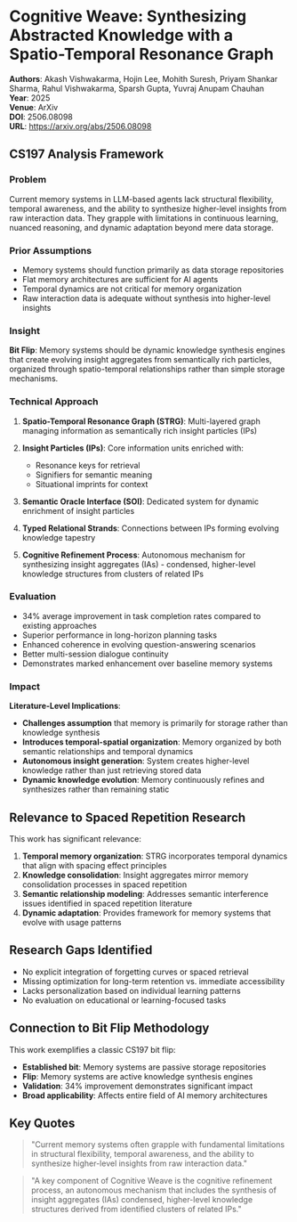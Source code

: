 # Cognitive Weave: Synthesizing Abstracted Knowledge with a Spatio-Temporal Resonance Graph

**Authors**: Akash Vishwakarma, Hojin Lee, Mohith Suresh, Priyam Shankar Sharma, Rahul Vishwakarma, Sparsh Gupta, Yuvraj Anupam Chauhan  
**Year**: 2025  
**Venue**: ArXiv  
**DOI**: 2506.08098  
**URL**: https://arxiv.org/abs/2506.08098

## CS197 Analysis Framework

### Problem
Current memory systems in LLM-based agents lack structural flexibility, temporal awareness, and the ability to synthesize higher-level insights from raw interaction data. They grapple with limitations in continuous learning, nuanced reasoning, and dynamic adaptation beyond mere data storage.

### Prior Assumptions
- Memory systems should function primarily as data storage repositories
- Flat memory architectures are sufficient for AI agents
- Temporal dynamics are not critical for memory organization
- Raw interaction data is adequate without synthesis into higher-level insights

### Insight
**Bit Flip**: Memory systems should be dynamic knowledge synthesis engines that create evolving insight aggregates from semantically rich particles, organized through spatio-temporal relationships rather than simple storage mechanisms.

### Technical Approach
1. **Spatio-Temporal Resonance Graph (STRG)**: Multi-layered graph managing information as semantically rich insight particles (IPs)

2. **Insight Particles (IPs)**: Core information units enriched with:
   - Resonance keys for retrieval
   - Signifiers for semantic meaning
   - Situational imprints for context

3. **Semantic Oracle Interface (SOI)**: Dedicated system for dynamic enrichment of insight particles

4. **Typed Relational Strands**: Connections between IPs forming evolving knowledge tapestry

5. **Cognitive Refinement Process**: Autonomous mechanism for synthesizing insight aggregates (IAs) - condensed, higher-level knowledge structures from clusters of related IPs

### Evaluation
- 34% average improvement in task completion rates compared to existing approaches
- Superior performance in long-horizon planning tasks
- Enhanced coherence in evolving question-answering scenarios  
- Better multi-session dialogue continuity
- Demonstrates marked enhancement over baseline memory systems

### Impact
**Literature-Level Implications**:
- **Challenges assumption** that memory is primarily for storage rather than knowledge synthesis
- **Introduces temporal-spatial organization**: Memory organized by both semantic relationships and temporal dynamics
- **Autonomous insight generation**: System creates higher-level knowledge rather than just retrieving stored data
- **Dynamic knowledge evolution**: Memory continuously refines and synthesizes rather than remaining static

## Relevance to Spaced Repetition Research

This work has significant relevance:
1. **Temporal memory organization**: STRG incorporates temporal dynamics that align with spacing effect principles
2. **Knowledge consolidation**: Insight aggregates mirror memory consolidation processes in spaced repetition
3. **Semantic relationship modeling**: Addresses semantic interference issues identified in spaced repetition literature
4. **Dynamic adaptation**: Provides framework for memory systems that evolve with usage patterns

## Research Gaps Identified
- No explicit integration of forgetting curves or spaced retrieval
- Missing optimization for long-term retention vs. immediate accessibility
- Lacks personalization based on individual learning patterns
- No evaluation on educational or learning-focused tasks

## Connection to Bit Flip Methodology
This work exemplifies a classic CS197 bit flip:
- **Established bit**: Memory systems are passive storage repositories
- **Flip**: Memory systems are active knowledge synthesis engines
- **Validation**: 34% improvement demonstrates significant impact
- **Broad applicability**: Affects entire field of AI memory architectures

## Key Quotes
> "Current memory systems often grapple with fundamental limitations in structural flexibility, temporal awareness, and the ability to synthesize higher-level insights from raw interaction data."

> "A key component of Cognitive Weave is the cognitive refinement process, an autonomous mechanism that includes the synthesis of insight aggregates (IAs) condensed, higher-level knowledge structures derived from identified clusters of related IPs."